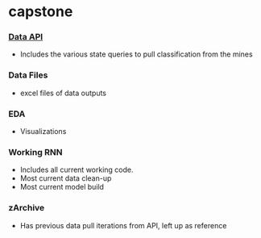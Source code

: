 # capstone

### [Data API](<https://github.com/taddbackus/capstone/tree/main/Data%20API>)
- Includes the various state queries to pull classification from the mines
### Data Files
- excel files of data outputs
### EDA
- Visualizations
### Working RNN
- Includes all current working code. 
- Most current data clean-up
- Most current model build
### zArchive
- Has previous data pull iterations from API, left up as reference

